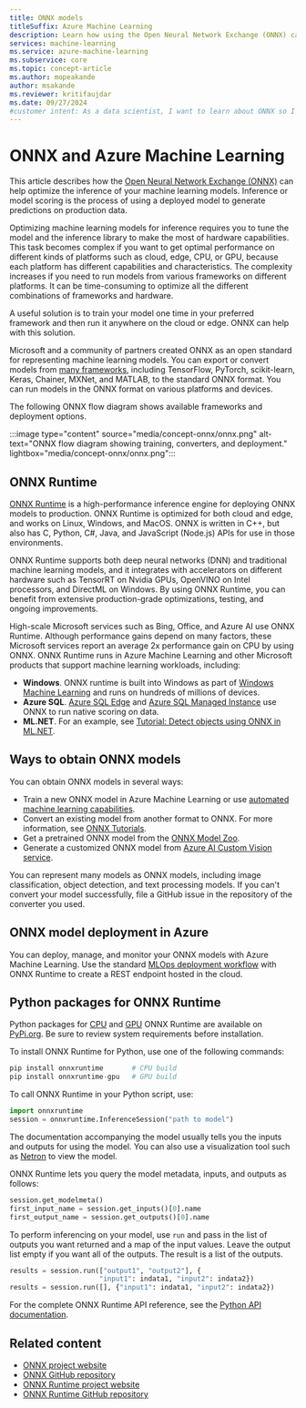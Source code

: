 ```yaml
---
title: ONNX models
titleSuffix: Azure Machine Learning
description: Learn how using the Open Neural Network Exchange (ONNX) can help optimize inference of your machine learning models.
services: machine-learning
ms.service: azure-machine-learning
ms.subservice: core
ms.topic: concept-article
ms.author: mopeakande
author: msakande
ms.reviewer: kritifaujdar
ms.date: 09/27/2024
#customer intent: As a data scientist, I want to learn about ONNX so I can use it to optimize the inference of my machine learning models.
---
```


# ONNX and Azure Machine Learning

This article describes how the [Open Neural Network Exchange (ONNX)](https://onnx.ai) can help optimize the inference of your machine learning models. Inference or model scoring is the process of using a deployed model to generate predictions on production data.

Optimizing machine learning models for inference requires you to tune the model and the inference library to make the most of hardware capabilities. This task becomes complex if you want to get optimal performance on different kinds of platforms such as cloud, edge, CPU, or GPU, because each platform has different capabilities and characteristics. The complexity increases if you need to run models from various frameworks on different platforms. It can be time-consuming to optimize all the different combinations of frameworks and hardware.

A useful solution is to train your model one time in your preferred framework and then run it anywhere on the cloud or edge. ONNX can help with this solution.

Microsoft and a community of partners created ONNX as an open standard for representing machine learning models. You can export or convert models from [many frameworks](https://onnx.ai/supported-tools), including TensorFlow, PyTorch, scikit-learn, Keras, Chainer, MXNet, and MATLAB, to the standard ONNX format. You can run models in the ONNX format on various platforms and devices.

The following ONNX flow diagram shows available frameworks and deployment options.

:::image type="content" source="media/concept-onnx/onnx.png" alt-text="ONNX flow diagram showing training, converters, and deployment." lightbox="media/concept-onnx/onnx.png":::

## ONNX Runtime

[ONNX Runtime](https://onnxruntime.ai) is a high-performance inference engine for deploying ONNX models to production. ONNX Runtime is optimized for both cloud and edge, and works on Linux, Windows, and MacOS. ONNX is written in C++, but also has C, Python, C#, Java, and JavaScript (Node.js) APIs for use in those environments.

ONNX Runtime supports both deep neural networks (DNN) and traditional machine learning models, and it integrates with accelerators on different hardware such as TensorRT on Nvidia GPUs, OpenVINO on Intel processors, and DirectML on Windows. By using ONNX Runtime, you can benefit from extensive production-grade optimizations, testing, and ongoing improvements.

High-scale Microsoft services such as Bing, Office, and Azure AI use ONNX Runtime. Although performance gains depend on many factors, these Microsoft services report an average 2x performance gain on CPU by using ONNX. ONNX Runtime runs in Azure Machine Learning and other Microsoft products that support machine learning workloads, including:

- **Windows**. ONNX runtime is built into Windows as part of [Windows Machine Learning](/windows/ai/windows-ml/) and runs on hundreds of millions of devices.
- **Azure SQL**. [Azure SQL Edge](/azure/azure-sql-edge/onnx-overview) and [Azure SQL Managed Instance](/azure/azure-sql/managed-instance/machine-learning-services-overview) use ONNX to run native scoring on data.
- **ML.NET**. For an example, see [Tutorial: Detect objects using ONNX in ML.NET](/dotnet/machine-learning/tutorials/object-detection-onnx).

## Ways to obtain ONNX models

You can obtain ONNX models in several ways:

- Train a new ONNX model in Azure Machine Learning or use [automated machine learning capabilities](concept-automated-ml.md#automl--onnx).
- Convert an existing model from another format to ONNX. For more information, see [ONNX Tutorials](https://github.com/onnx/tutorials).
- Get a pretrained ONNX model from the [ONNX Model Zoo](https://github.com/onnx/models).
- Generate a customized ONNX model from [Azure AI Custom Vision service](/azure/ai-services/custom-vision-service/).

You can represent many models as ONNX models, including image classification, object detection, and text processing models. If you can't convert your model successfully, file a GitHub issue in the repository of the converter you used.

## ONNX model deployment in Azure

You can deploy, manage, and monitor your ONNX models with Azure Machine Learning. Use the standard [MLOps deployment workflow](concept-model-management-and-deployment.md) with ONNX Runtime to create a REST endpoint hosted in the cloud.

## Python packages for ONNX Runtime

Python packages for [CPU](https://pypi.org/project/onnxruntime) and [GPU](https://pypi.org/project/onnxruntime-gpu) ONNX Runtime are available on [PyPi.org](https://pypi.org). Be sure to review system requirements before installation.

To install ONNX Runtime for Python, use one of the following commands:

```python    
pip install onnxruntime       # CPU build
pip install onnxruntime-gpu   # GPU build
```

To call ONNX Runtime in your Python script, use:

```python
import onnxruntime
session = onnxruntime.InferenceSession("path to model")
```

The documentation accompanying the model usually tells you the inputs and outputs for using the model. You can also use a visualization tool such as [Netron](https://github.com/lutzroeder/Netron) to view the model.

ONNX Runtime lets you query the model metadata, inputs, and outputs as follows:

```python
session.get_modelmeta()
first_input_name = session.get_inputs()[0].name
first_output_name = session.get_outputs()[0].name
```

To perform inferencing on your model, use `run` and pass in the list of outputs you want returned and a map of the input values. Leave the output list empty if you want all of the outputs. The result is a list of the outputs.

```python
results = session.run(["output1", "output2"], {
                      "input1": indata1, "input2": indata2})
results = session.run([], {"input1": indata1, "input2": indata2})
```

For the complete ONNX Runtime API reference, see the [Python API documentation](https://onnxruntime.ai/docs/api/python/api_summary.html).

## Related content

- [ONNX project website](https://onnx.ai)
- [ONNX GitHub repository](https://github.com/onnx/onnx)
- [ONNX Runtime project website](https://onnxruntime.ai)
- [ONNX Runtime GitHub repository](https://github.com/Microsoft/onnxruntime)
